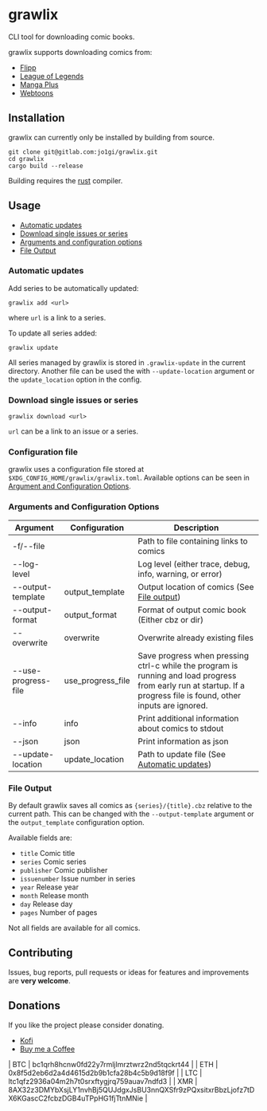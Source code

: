 # grawlix
CLI tool for downloading comic books.

grawlix supports downloading comics from:
- [Flipp](https://flipp.dk)
- [League of Legends](https://universe.leagueoflegends.com/en_US/comic/)
- [Manga Plus](https://mangaplus.shueisha.co.jp/)
- [Webtoons](https://www.webtoons.com)

## Installation
grawlix can currently only be installed by building from source.
```shell
git clone git@gitlab.com:jo1gi/grawlix.git
cd grawlix
cargo build --release
```
Building requires the [rust](https://www.rust-lang.org/) compiler.

## Usage

- [Automatic updates](#automatic-updates)
- [Download single issues or series](#download-single-issues-or-series)
- [Arguments and configuration options](#arguments-and-configuration-options)
- [File Output](#file-output)

### Automatic updates
Add series to be automatically updated:
```shell
grawlix add <url>
```
where `url` is a link to a series.

To update all series added:
```shell
grawlix update
```

All series managed by grawlix is stored in `.grawlix-update` in the current
directory. Another file can be used the with `--update-location` argument or the
`update_location` option in the config.

### Download single issues or series
```shell
grawlix download <url>
```
`url` can be a link to an issue or a series.

### Configuration file
grawlix uses a configuration file stored at
`$XDG_CONFIG_HOME/grawlix/grawlix.toml`. Available options can be seen in
[Argument and Configuration Options](#arguments-and-configuration-options).

### Arguments and Configuration Options
| Argument            | Configuration     | Description                                                                                                                                                         |
|---------------------|-------------------|---------------------------------------------------------------------------------------------------------------------------------------------------------------------|
| -f/--file           |                   | Path to file containing links to comics                                                                                                                             |
| --log-level         |                   | Log level (either trace, debug, info, warning, or error)                                                                                                            |
| --output-template   | output_template   | Output location of comics (See [File output](#file-output))                                                                                                         |
| --output-format     | output_format     | Format of output comic book (Either cbz or dir)                                                                                                                     |
| --overwrite         | overwrite         | Overwrite already existing files                                                                                                                                    |
| --use-progress-file | use_progress_file | Save progress when pressing ctrl-c while the program is running and load progress from early run at startup. If a progress file is found, other inputs are ignored. |
| --info              | info              | Print additional information about comics to stdout                                                                                                                 |
| --json              | json              | Print information as json                                                                                                                                           |
| --update-location   | update_location   | Path to update file (See [Automatic updates](#automatic-updates))                                                                                                   |

### File Output
By default grawlix saves all comics as `{series}/{title}.cbz` relative to the
current path. This can be changed with the `--output-template` argument or the
`output_template` configuration option.

Available fields are:
- `title` Comic title
- `series` Comic series
- `publisher` Comic publisher
- `issuenumber` Issue number in series
- `year` Release year
- `month` Release month
- `day` Release day
- `pages` Number of pages

Not all fields are available for all comics.

## Contributing
Issues, bug reports, pull requests or ideas for features and improvements are
**very welcome**.

## Donations
If you like the project please consider donating.
- [Kofi](https://ko-fi.com/jo1gi)
- [Buy me a Coffee](https://www.buymeacoffee.com/joakimholm)

| BTC | bc1qrh8hcnw0fd22y7rmljlmrztwrz2nd5tqckrt44                                                      |
| ETH | 0x8f5d2eb6d2a4d4615d2b9b1cfa28b4c5b9d18f9f                                                      |
| LTC | ltc1qfz2936a04m2h7t0srxftygjrq759auav7ndfd3                                                     |
| XMR | 8AX32z3DMYbXsjLY1nvhBj5QUJdgxJsBU3nnQXSfr9zPQxsitxrBbzLjofz7tDX6KGascC2fcbzDGB4uTPpHG1fjTtnMNie |
